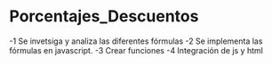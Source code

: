 # Porcentajes_Descuentos

-1 Se invetsiga y analiza las diferentes fórmulas
-2 Se implementa las fórmulas en javascript.
-3 Crear funciones
-4 Integración de js y html